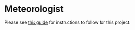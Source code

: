 # Meteorologist

Please see [this guide](https://guides.firstdraft.com/meteorologist-exercise-guide.html) for instructions to follow for this project.
